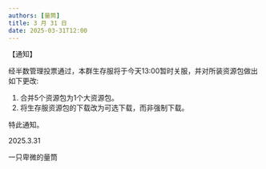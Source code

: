 ```yaml
---
authors: [量筒]
title: 3 月 31 日
date: 2025-03-31T12:00
---
```


【通知】

经半数管理投票通过，本群生存服将于今天13:00暂时关服，并对所装资源包做出如下更改:

1. 合并5个资源包为1个大资源包。
2. 将生存服资源包的下载改为可选下载，而非强制下载。

特此通知。

2025.3.31

一只卑微的量筒
